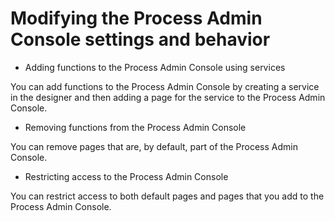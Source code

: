 # Modifying the Process Admin Console settings and behavior

- Adding functions to the Process Admin Console using services

You can add functions to the Process Admin Console by creating a service in the designer and then adding a page for the service to the Process Admin Console.
- Removing functions from the Process Admin Console

You can remove pages that are, by default, part of the Process Admin Console.
- Restricting access to the Process Admin Console

You can restrict access to both default pages and pages that you add to the Process Admin Console.